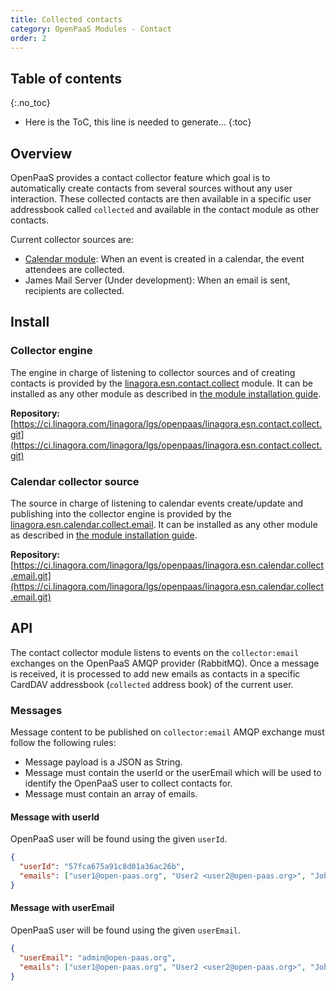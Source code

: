 ```yaml
---
title: Collected contacts
category: OpenPaaS Modules - Contact
order: 2
---
```


## Table of contents
{:.no_toc}

* Here is the ToC, this line is needed to generate...
{:toc}

## Overview

OpenPaaS provides a contact collector feature which goal is to automatically create contacts from several sources without any user interaction.
These collected contacts are then available in a specific user addressbook called `collected` and available in the contact module as other contacts.

Current collector sources are:

- [Calendar module](/modules/calendar/index/): When an event is created in a calendar, the event attendees are collected.
- James Mail Server (Under development): When an email is sent, recipients are collected.

## Install

### Collector engine

The engine in charge of listening to collector sources and of creating contacts is provided by the [linagora.esn.contact.collect](https://ci.linagora.com/linagora/lgs/openpaas/linagora.esn.contact.collect) module. It can be installed as any other module as described in [the module installation guide](/modules/howto/install/).

**Repository:** [https://ci.linagora.com/linagora/lgs/openpaas/linagora.esn.contact.collect.git](https://ci.linagora.com/linagora/lgs/openpaas/linagora.esn.contact.collect.git)

### Calendar collector source

The source in charge of listening to calendar events create/update and publishing into the collector engine is provided by the [linagora.esn.calendar.collect.email](https://ci.linagora.com/linagora/lgs/openpaas/linagora.esn.calendar.collect.email). It can be installed as any other module as described in [the module installation guide](/modules/howto/install/).

**Repository:** [https://ci.linagora.com/linagora/lgs/openpaas/linagora.esn.calendar.collect.email.git](https://ci.linagora.com/linagora/lgs/openpaas/linagora.esn.calendar.collect.email.git)

## API

The contact collector module listens to events on the `collector:email` exchanges on the OpenPaaS AMQP provider (RabbitMQ). Once a message is received, it is processed to add new emails as contacts in a specific CardDAV addressbook (`collected` address book) of the current user.

### Messages

Message content to be published on `collector:email` AMQP exchange must follow the following rules:

- Message payload is a JSON as String.
- Message must contain the userId or the userEmail which will be used to identify the OpenPaaS user to collect contacts for.
- Message must contain an array of emails.

#### Message with userId

OpenPaaS user will be found using the given `userId`.

``` json
{
  "userId": "57fca675a91c8d01a36ac26b",
  "emails": ["user1@open-paas.org", "User2 <user2@open-paas.org>", "John Doe <john.doe@open-paas.org>", "user3@open-paas.org"]
}
```

#### Message with userEmail

OpenPaaS user will be found using the given `userEmail`.

``` json
{
  "userEmail": "admin@open-paas.org",
  "emails": ["user1@open-paas.org", "User2 <user2@open-paas.org>", "John Doe <john.doe@open-paas.org>", "user3@open-paas.org"]
}
```
